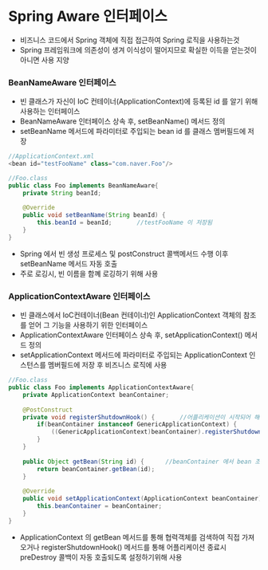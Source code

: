 # Spring Aware 인터페이스
* 비즈니스 코드에서 Spring 객체에 직접 접근하여 Spring 로직을 사용하는것
* Spring 프레임워크에 의존성이 생겨 이식성이 떨어지므로 확실한 이득을 얻는것이 아니면 사용 지양

### BeanNameAware 인터페이스
* 빈 클래스가 자신이 IoC 컨테이너(ApplicationContext)에 등록된 id 를 알기 위해 사용하는 인터페이스
* BeanNameAware 인터페이스 상속 후, setBeanName() 메서드 정의
* setBeanName 메서드에 파라미터로 주입되는 bean id 를 클래스 멤버필드에 저장
```java
//ApplicationContext.xml
<bean id="testFooName" class="com.naver.Foo"/>

//Foo.class
public class Foo implements BeanNameAware{
	private String beanId;
	
	@Override
	public void setBeanName(String beanId) {
		this.beanId = beanId;		//testFooName 이 저장됨
	}
}
```
* Spring 에서 빈 생성 프로세스 및 postConstruct 콜백메서드 수행 이후 setBeanName 메서드 자동 호출
* 주로 로깅시, 빈 이름을 함꼐 로깅하기 위해 사용

### ApplicationContextAware 인터페이스 
* 빈 클래스에서 IoC컨테이너(Bean 컨테이너)인 ApplicationContext 객체의 참조를 얻어 그 기능을 사용하기 위한 인터페이스
* ApplicationContextAware 인터페이스 상속 후, setApplicationContext() 메서드 정의
* setApplicationContext 메서드에 파라미터로 주입되는 ApplicationContext 인스턴스를 멤버필드에 저장 후 비즈니스 로직에 사용
```java
//Foo.class
public class Foo implements ApplicationContextAware{
	private ApplicationContext beanContainer;
	
	@PostConstruct
	private void registerShutdownHook() {		//어플리케이션이 시작되어 해당 bean 이 생성됨과 동시에 shutdownHook 이 설정되도록 작성
		if(beanContainer instanceof GenericApplicationContext) {
			((GenericApplicationContext)beanContainer).registerShutdownHook();
		}
	}
	
	public Object getBean(String id) {		//beanContainer 에서 bean 조회하여 반환
		return beanContainer.getBean(id);
	}
	
	@Override
	public void setApplicationContext(ApplicationContext beanContainer) {
		this.beanContainer = beanContainer;
	}
}
```
* ApplicationContext 의 getBean 메서드를 통해 협력객체를 검색하여 직접 가져오거나 registerShutdownHook() 메서드를 통해 어플리케이션 종료시 preDestroy 콜백이 자동 호출되도록 설정하기위해 사용
